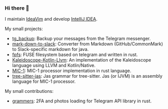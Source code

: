 ### Hi there 👋

I maintain [IdeaVim](https://github.com/JetBrains/ideavim) and develop [IntelliJ IDEA](https://github.com/JetBrains/intellij-community).

My small projects:
- [tg_backup](https://github.com/AlexPl292/tg_backup): Backup your messages from the Telegram messenger.
- [mark-down-to-slack](https://github.com/AlexPl292/mark-down-to-slack): Converter from Markdown (GitHub/CommonMark) to Slack-specific markdown for java.
- [fpfs](https://github.com/AlexPl292/fpfs): FUSE filesystem based on telegram and written in rust.
- [Kaleidoscope-Kotlin-Llvm](https://github.com/AlexPl292/Kaleidoscope-Kotlin-Llvm): An implementation of the Kaleidoscope language using LLVM and Kotlin/Native.
- [MIC-1](https://github.com/AlexPl292/MIC-1): MIC-1 processor implementation in rust language.
- [tree-sitter-jas](https://github.com/AlexPl292/tree-sitter-jas): Jas grammar for tree-sitter. Jas (or IJVM) is an assembly language for MIC-1 processor.

My small contributions:
- [grammers](https://github.com/Lonami/grammers): 2FA and photos loading for Telegram API library in rust.
